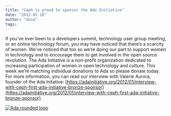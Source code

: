```yaml
---
title: "Ceph is proud to sponsor the Ada Initiative"
date: "2012-01-18"
author: "dona"
tags: 
---
```


If you’ve ever been to a developers summit, technology user group meeting, or an online technology forum, you may have noticed that there’s a scarcity of women. We’ve noticed that too so we’re doing our part to support women in technology and to encourage them to get involved in the open source revolution. The Ada Initiative is a non-profit organization dedicated to increasing participation of women in open technology and culture. This week we’re matching individual donations to Ada so please donate today. For more information, you can read our interview with Valerie Aurora, founder of the Ada Initative: [https://adainitiative.org/2012/01/interview-with-ceph-first-ada-initiative-bronze-sponsor](https://adainitiative.org/2012/01/interview-with-ceph-first-ada-initiative-bronze-sponsor)

[![](images/logo-rounded-1.png "Ada rounded logo")](http://ceph.com/wp-content/uploads/2012/01/logo-rounded-1.png)

